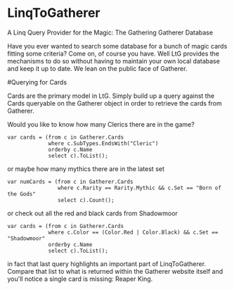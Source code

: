LinqToGatherer
==============

A Linq Query Provider for the Magic: The Gathering Gatherer Database

Have you ever wanted to search some database for a bunch of magic cards fitting some criteria? Come on, of course you have. Well LtG provides the mechanisms to do so without having to maintain your own local database and keep it up to date. We lean on the public face of Gatherer.

#Querying for Cards

Cards are the primary model in LtG. Simply build up a query against the Cards queryable on the Gatherer object in order to retrieve the cards from Gatherer.

Would you like to know how many Clerics there are in the game?

    var cards = (from c in Gatherer.Cards
                 where c.SubTypes.EndsWith("Cleric")
                 orderby c.Name
                 select c).ToList();
                 
or maybe how many mythics there are in the latest set

    var numCards = (from c in Gatherer.Cards
                    where c.Rarity == Rarity.Mythic && c.Set == "Born of the Gods"
                    select c).Count();
                    
or check out all the red and black cards from Shadowmoor

    var cards = (from c in Gatherer.Cards
                 where c.Color == (Color.Red | Color.Black) && c.Set == "Shadowmoor"
                 orderby c.Name
                 select c).ToList();
                 
in fact that last query highlights an important part of LinqToGatherer. Compare that list to what is returned within the Gatherer website itself and you'll notice a single card is missing: Reaper King.



